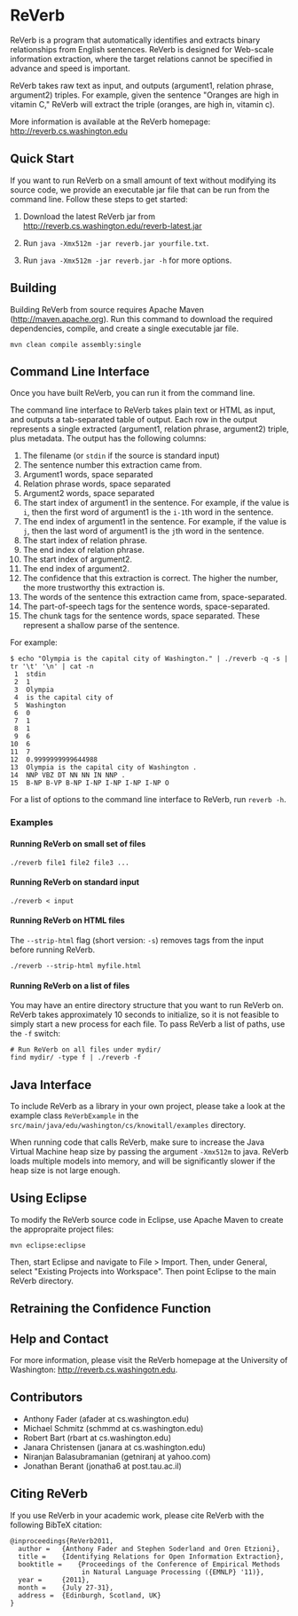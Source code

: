 # ReVerb

ReVerb is a program that automatically identifies and extracts binary relationships from English sentences. ReVerb is designed for Web-scale information extraction, where the target relations cannot be specified in advance and speed is important. 

ReVerb takes raw text as input, and outputs (argument1, relation phrase, argument2) triples. For example, given the sentence "Oranges are high in vitamin C," ReVerb will extract the triple (oranges, are high in, vitamin c). 

More information is available at the ReVerb homepage: <http://reverb.cs.washington.edu>

## Quick Start
If you want to run ReVerb on a small amount of text without modifying its source code, we provide an executable jar file that can be run from the command line. Follow these steps to get started:

1.  Download the latest ReVerb jar from <http://reverb.cs.washington.edu/reverb-latest.jar>

2.  Run `java -Xmx512m -jar reverb.jar yourfile.txt`.

3.  Run `java -Xmx512m -jar reverb.jar -h` for more options.

## Building
Building ReVerb from source requires Apache Maven (<http://maven.apache.org>). Run this command to download the required dependencies, compile, and create a single executable jar file.

    mvn clean compile assembly:single

## Command Line Interface
Once you have built ReVerb, you can run it from the command line.

The command line interface to ReVerb takes plain text or HTML as input, and outputs a tab-separated table of output. Each row in the output represents a single extracted (argument1, relation phrase, argument2) triple, plus metadata. The output has the following columns:

1. The filename (or `stdin` if the source is standard input)
2. The sentence number this extraction came from. 
3. Argument1 words, space separated
4. Relation phrase words, space separated
5. Argument2 words, space separated
6. The start index of argument1 in the sentence. For example, if the value is `i`, then the first word of argument1 is the `i-1`th word in the sentence.
7. The end index of argument1 in the sentence. For example, if the value is `j`, then the last word of argument1 is the `j`th word in the sentence.
8. The start index of relation phrase.
9. The end index of relation phrase.
10. The start index of argument2.
11. The end index of argument2.
12. The confidence that this extraction is correct. The higher the number, the more trustworthy this extraction is.
13. The words of the sentence this extraction came from, space-separated.
14. The part-of-speech tags for the sentence words, space-separated. 
15. The chunk tags for the sentence words, space separated. These represent a shallow parse of the sentence. 

For example:

    $ echo "Olympia is the capital city of Washington." | ./reverb -q -s | tr '\t' '\n' | cat -n
     1  stdin
     2  1
     3  Olympia
     4  is the capital city of
     5  Washington
     6  0
     7  1
     8  1
     9  6
    10  6
    11  7
    12  0.9999999999644988
    13  Olympia is the capital city of Washington .
    14  NNP VBZ DT NN NN IN NNP .
    15  B-NP B-VP B-NP I-NP I-NP I-NP I-NP O

For a list of options to the command line interface to ReVerb, run `reverb -h`. 

### Examples

#### Running ReVerb on small set of files
    ./reverb file1 file2 file3 ...

#### Running ReVerb on standard input
    ./reverb < input

#### Running ReVerb on HTML files
The `--strip-html` flag (short version: `-s`) removes tags from the input before running ReVerb. 

    ./reverb --strip-html myfile.html

#### Running ReVerb on a list of files
You may have an entire directory structure that you want to run ReVerb on. ReVerb takes approximately 10 seconds to initialize, so it is not feasible to simply start a new process for each file. To pass ReVerb a list of paths, use the `-f` switch:

    # Run ReVerb on all files under mydir/
    find mydir/ -type f | ./reverb -f

## Java Interface
To include ReVerb as a library in your own project, please take a look at the example class `ReVerbExample` in the `src/main/java/edu/washington/cs/knowitall/examples` directory. 

When running code that calls ReVerb, make sure to increase the Java Virtual Machine heap size by passing the argument `-Xmx512m` to java. ReVerb loads multiple models into memory, and will be significantly slower if the heap size is not large enough.

## Using Eclipse
To modify the ReVerb source code in Eclipse, use Apache Maven to create the appropraite project files:

    mvn eclipse:eclipse

Then, start Eclipse and navigate to File > Import. Then, under General, select "Existing Projects into Workspace". Then point Eclipse to the main ReVerb directory.

## Retraining the Confidence Function

## Help and Contact
For more information, please visit the ReVerb homepage at the University of Washington: <http://reverb.cs.washingotn.edu>.

## Contributors
* Anthony Fader (afader at cs.washington.edu)
* Michael Schmitz (schmmd at cs.washington.edu)
* Robert Bart (rbart at cs.washington.edu)
* Janara Christensen (janara at cs.washington.edu)
* Niranjan Balasubramanian (getniranj at yahoo.com)
* Jonathan Berant (jonatha6 at post.tau.ac.il)

## Citing ReVerb
If you use ReVerb in your academic work, please cite ReVerb with the following BibTeX citation:

    @inproceedings{ReVerb2011,
      author =   {Anthony Fader and Stephen Soderland and Oren Etzioni},
      title =    {Identifying Relations for Open Information Extraction},
      booktitle =    {Proceedings of the Conference of Empirical Methods
                      in Natural Language Processing ({EMNLP} '11)},
      year =     {2011},
      month =    {July 27-31},
      address =  {Edinburgh, Scotland, UK}
    }

